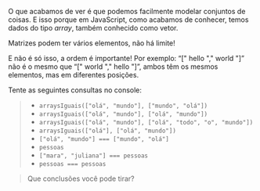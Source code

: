 O que acabamos de ver é que podemos facilmente modelar conjuntos de coisas. E isso porque em JavaScript, como acabamos de conhecer, temos dados do tipo _array_, também conhecido como vetor.

Matrizes podem ter vários elementos, não há limite!

E não é só isso, a ordem é importante!
Por exemplo: “[" hello "," world "]” não é o mesmo que “[" world "," hello "]”, ambos têm os mesmos elementos, mas em diferentes posições.


Tente as seguintes consultas no console:
>
> * `arraysIguais(["olá", "mundo"], ["mundo", "olá"])`
> * `arraysIguais(["olá", "mundo"], ["olá", "mundo"])`
> * `arraysIguais(["olá", "mundo"], ["olá", "todo", "o", "mundo"])`
> * `arraysIguais(["olá"], ["olá", "mundo"])`
> * `["olá", "mundo"] === ["mundo", "olá"]`
> * `pessoas`
> * `["mara", "juliana"] === pessoas`
> * `pessoas === pessoas`

> Que conclusões você pode tirar?



